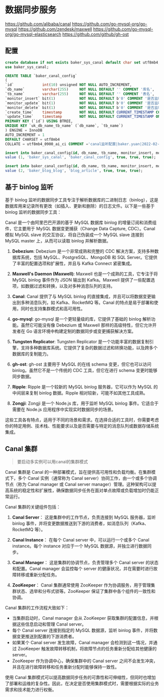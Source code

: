 


# 数据同步服务

https://github.com/alibaba/canal
https://github.com/go-mysql-org/go-mysql
https://github.com/zendesk/maxwell
https://github.com/go-mysql-org/go-mysql-elasticsearch
https://github.com/github/gh-ost


## 配置
```sql
create database if not exists baker_sys_canal default char set utf8mb4;
use baker_sys_canal;

CREATE TABLE `baker_canal_config`
(
`id`             int(10) unsigned NOT NULL AUTO_INCREMENT,
`db_name`        varchar(255)     NOT NULL DEFAULT '' COMMENT '库名',
`tb_name`        varchar(255)     NOT NULL DEFAULT '' COMMENT '表名',
`monitor_insert` bit(1)           NOT NULL DEFAULT b'0' COMMENT '是否监听插入',
`monitor_update` bit(1)           NOT NULL DEFAULT b'0' COMMENT '是否监听修改',
`monitor_delete` bit(1)           NOT NULL DEFAULT b'0' COMMENT '是否监听删除',
`create_time`    timestamp        NOT NULL DEFAULT CURRENT_TIMESTAMP COMMENT '创建时间',
`update_time`    timestamp        NOT NULL DEFAULT CURRENT_TIMESTAMP ON UPDATE CURRENT_TIMESTAMP COMMENT '修改时间',
PRIMARY KEY (`id`) USING BTREE,
UNIQUE KEY `uk_db_name_tb_name` (`db_name`, `tb_name`)
) ENGINE = InnoDB
AUTO_INCREMENT = 1
DEFAULT CHARSET = utf8mb4
COLLATE = utf8mb4_0900_ai_ci COMMENT ='canal监听配置|baker.yuan|2022-02-19';


```

```sql
insert into baker_canal_config(id, db_name, tb_name, monitor_insert, monitor_update, monitor_delete)
value (1, 'baker_sys_canal', 'baker_canal_config', true, true, true);

insert into baker_canal_config(id, db_name, tb_name, monitor_insert, monitor_update, monitor_delete)
value (2, 'baker_blog_blog', 'blog_article', true, true, true);
```


## 基于 binlog 监听

基于 binlog 监听的数据同步工具专注于解析数据库的二进制日志（binlog），这是数据库用来记录所有更改（如插入、更新和删除）的日志文件。以下是一些基于 binlog 监听的数据同步工具：



Canal 是一个由阿里巴巴开源的基于 MySQL 数据库 binlog 的增量订阅和消费组件，它主要用于 MySQL 数据变更捕获（Change Data Capture, CDC）。Canal 模拟 MySQL slave 的交互协议，将自己伪装成一个 MySQL slave 连接到 MySQL master 上，从而可以读取 binlog 并解析数据。

1. **Debezium**:
   Debezium 是一个非常成熟和完整的 CDC 解决方案，支持多种数据库系统，包括 MySQL、PostgreSQL、MongoDB 和 SQL Server。它提供了丰富的配置选项和扩展性，并且与 Kafka Connect 紧密集成。

2. **Maxwell's Daemon (Maxwell)**:
   Maxwell 也是一个成熟的工具，它专注于将 MySQL binlog 事件作为 JSON 输出到 Kafka。Maxwell 提供了一些配置选项，如数据过滤和转换，以及对多种消息队列的支持。

3. **Canal**:
   Canal 提供了与 MySQL binlog 的直接集成，并且可以将数据变更输出到多种消息队列，如 Kafka、RocketMQ 等。Canal 的特点是易于部署和使用，同时也支持集群模式和高可用性。

4. **go-mysql**:
   go-mysql 是一个更轻量级的库，它提供了基础的 binlog 解析功能。虽然它可能没有像 Debezium 或 Maxwell 那样的高级特性，但它允许开发者在 Go 语言环境中构建定制的数据同步或变更捕获解决方案。

5. **Tungsten Replicator**:
   Tungsten Replicator 是一个功能丰富的数据复制引擎，支持多种数据库系统。它提供了复杂的数据过滤和转换功能，以及跨多个数据库的复制能力。

6. **gh-ost**:
   gh-ost 主要用于 MySQL 的在线 schema 变更，但它也可以访问 binlog。虽然它不是一个传统的 CDC 工具，但它在进行 schema 变更时能够同步数据。

7. **Ripple**:
   Ripple 是一个较新的 MySQL binlog 服务器，它可以作为 MySQL 的中间层来复制 binlog 数据。Ripple 相对较新，可能不如其他工具成熟。

8. **Zongji**:
   Zongji 是一个 Node.js 库，用于监听 MySQL binlog 事件。它适合于需要在 Node.js 应用程序中实现实时数据同步的场景。

这些工具各有特点，适用于不同的场景和需求。在选择合适的工具时，你需要考虑你的特定用例、技术栈、性能要求以及是否需要与特定的消息队列或数据存储系统集成。



## Canal 集群

> 要启动多实例可以用canal的集群模式

Canal 集群是 Canal 的一种部署模式，旨在提供高可用性和负载均衡。在集群模式下，多个 Canal 实例（通常称为 Canal server）协同工作，由一个或多个协调节点（称为 Canal manager 或 Canal server manager）管理。这种架构可以提高系统的稳定性和扩展性，确保数据同步任务在面对单点故障或负载增加时仍能正常运行。

Canal 集群的关键组件包括：

1. **Canal Server**：
   这是集群中的工作节点，负责连接到 MySQL 服务器，监听 binlog 事件，并将变更数据推送到下游的消费者，如消息队列（Kafka、RocketMQ 等）。

2. **Canal Instance**：
   在每个 Canal server 中，可以运行一个或多个 Canal instance。每个 instance 对应于一个 MySQL 数据源，并独立进行数据同步。

3. **Canal Manager**：
   这是集群的协调节点，负责管理多个 Canal server 的状态和配置。Canal manager 会监控每个 server 的健康状况，并在需要时进行故障转移或重新分配任务。

4. **ZooKeeper**：
   Canal 集群通常使用 ZooKeeper 作为协调服务，用于管理集群状态、选举和分布式锁等。ZooKeeper 保证了集群中各个组件的一致性和协调。

Canal 集群的工作流程大致如下：

- 当集群启动时，Canal manager 会从 ZooKeeper 获取集群的配置信息，并根据这些信息启动和管理 Canal server。
- 每个 Canal server 连接到指定的 MySQL 数据源，监听 binlog 事件，并将数据变更推送到配置的下游消费者。
- 如果某个 Canal server 发生故障，Canal manager 会检测到这一情况，并通过 ZooKeeper 触发故障转移机制，将故障节点的任务重新分配给其他健康的 server。
- ZooKeeper 作为协调中心，确保集群中的 Canal server 之间不会发生冲突，并且在进行故障转移和任务重新分配时能够保持一致性。

使用 Canal 集群模式可以提高数据同步任务的可靠性和可伸缩性，但同时也增加了部署和运维的复杂性。因此，在决定是否使用集群模式时，需要根据实际的业务需求和技术能力进行权衡。